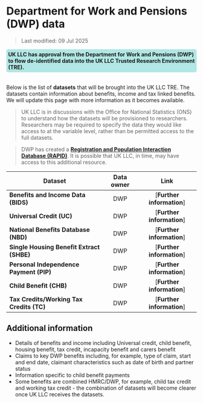 # Department for Work and Pensions (DWP) data
>Last modified: 09 Jul 2025
<div style="background-color: rgba(0, 178, 169, 0.3); padding: 5px; border-radius: 5px;"><strong>UK LLC has approval from the Department for Work and Pensions (DWP) to flow de-identified data into the UK LLC Trusted Research Environment (TRE).</strong></div>
<br>

Below is the list of **datasets** that will be brought into the UK LLC TRE. The datasets contain information about benefits, income and tax linked benefits. We will update this page with more information as it becomes available.

> UK LLC is in discussions with the Office for National Statistics (ONS) to understand how the datasets will be provisioned to researchers. Researchers may be required to specify the data they would like access to at the variable level, rather than be permitted access to the full datasets.

> DWP has created a <strong><a href="https://www.ons.gov.uk/peoplepopulationandcommunity/populationandmigration/internationalmigration/methodologies/methodsformeasuringinternationalmigrationusingrapidadministrativedata#overview-of-rapid" target="_blank" rel="noopener noreferrer">Registration and Population Interaction Database (RAPID)</a></strong>. It is possible that UK LLC, in time, may have access to this additional resource.

|**Dataset**|**Data owner**|**Link**|
|---|:---:|:---:|
|**Benefits and Income Data (BIDS)**|DWP|[**Further information**]|
|**Universal Credit (UC)**|DWP|[**Further information**]|
|**National Benefits Database (NBD)**|DWP|[**Further information**]|
|**Single Housing Benefit Extract (SHBE)**|DWP|[**Further information**]|
|**Personal Independence Payment (PIP)**|DWP|[**Further information**]|
|**Child Benefit (CHB)**|DWP|[**Further information**]|
|**Tax Credits/Working Tax Credits (TC)**|DWP|[**Further information**]|


## Additional information
* Details of benefits and income including Universal credit, child benefit, housing benefit, tax credit, incapacity benefit and carers benefit
* Claims to key DWP benefits including, for example, type of claim, start and end date, claimant characteristics such as date of birth and partner status
* Information specific to child benefit payments
* Some benefits are combined HMRC/DWP, for example, child tax credit and working tax credit - the combination of datasets will become clearer once UK LLC receives the datasets.